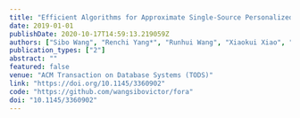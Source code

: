 ```yaml
---
title: "Efficient Algorithms for Approximate Single-Source Personalized PageRank Queries"
date: 2019-01-01
publishDate: 2020-10-17T14:59:13.219059Z
authors: ["Sibo Wang", "Renchi Yang*", "Runhui Wang", "Xiaokui Xiao", "Zhewei Wei", "Wenqing Lin", "Yin Yang", "Nan Tang"]
publication_types: ["2"]
abstract: ""
featured: false
venue: "ACM Transaction on Database Systems (TODS)"
link: "https://doi.org/10.1145/3360902"
code: "https://github.com/wangsibovictor/fora"
doi: "10.1145/3360902"
---
```

